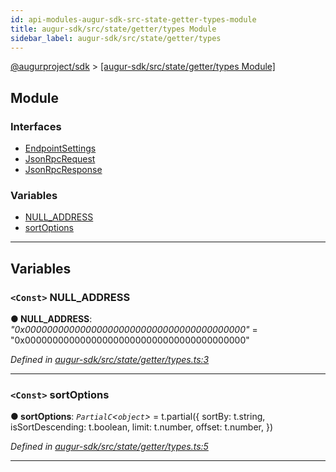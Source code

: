 ```yaml
---
id: api-modules-augur-sdk-src-state-getter-types-module
title: augur-sdk/src/state/getter/types Module
sidebar_label: augur-sdk/src/state/getter/types
---
```


[@augurproject/sdk](api-readme.md) > [[augur-sdk/src/state/getter/types Module]](api-modules-augur-sdk-src-state-getter-types-module.md)

## Module

### Interfaces

* [EndpointSettings](api-interfaces-augur-sdk-src-state-getter-types-endpointsettings.md)
* [JsonRpcRequest](api-interfaces-augur-sdk-src-state-getter-types-jsonrpcrequest.md)
* [JsonRpcResponse](api-interfaces-augur-sdk-src-state-getter-types-jsonrpcresponse.md)

### Variables

* [NULL_ADDRESS](api-modules-augur-sdk-src-state-getter-types-module.md#null_address)
* [sortOptions](api-modules-augur-sdk-src-state-getter-types-module.md#sortoptions)

---

## Variables

<a id="null_address"></a>

### `<Const>` NULL_ADDRESS

**● NULL_ADDRESS**: *"0x0000000000000000000000000000000000000000"* = "0x0000000000000000000000000000000000000000"

*Defined in [augur-sdk/src/state/getter/types.ts:3](https://github.com/AugurProject/augur/blob/304ca83772/packages/augur-sdk/src/state/getter/types.ts#L3)*

___
<a id="sortoptions"></a>

### `<Const>` sortOptions

**● sortOptions**: *`PartialC`<`object`>* =  t.partial({
  sortBy: t.string,
  isSortDescending: t.boolean,
  limit: t.number,
  offset: t.number,
})

*Defined in [augur-sdk/src/state/getter/types.ts:5](https://github.com/AugurProject/augur/blob/304ca83772/packages/augur-sdk/src/state/getter/types.ts#L5)*

___

